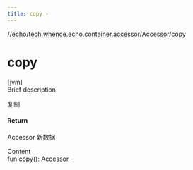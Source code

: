 ```yaml
---
title: copy -
---
```

//[echo](../../index.md)/[tech.whence.echo.container.accessor](../index.md)/[Accessor](index.md)/[copy](copy.md)



# copy  
[jvm]  
Brief description  


复制



#### Return  


Accessor 新数据

  
Content  
fun [copy](copy.md)(): [Accessor](index.md)  



